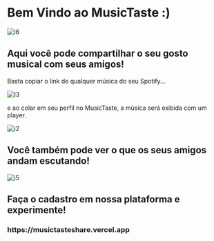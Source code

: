 <h1>Bem Vindo ao MusicTaste :)</h1>

![i6](https://github.com/lucas-marques-0/MusicTaste-backend/assets/111307314/7e86be01-39b0-450a-8993-22ffbaf5fb22)

<h2>Aqui você pode compartilhar o seu gosto musical com seus amigos!</h2>

<p>Basta copiar o link de qualquer música do seu Spotify...</p>

![I3](https://github.com/lucas-marques-0/MusicTaste-frontend/assets/111307314/a5b4e2d9-e80b-46b7-af3f-d3e1e6a2b95d)

<p>e ao colar em seu perfil no MusicTaste, a música será exibida com um player.</p>

![i2](https://github.com/lucas-marques-0/MusicTaste-frontend/assets/111307314/ea98392c-8d64-4d0c-8d2f-0041886fd482)

<h2>Você também pode ver o que os seus amigos andam escutando!</h2>

![i5](https://github.com/lucas-marques-0/MusicTaste-frontend/assets/111307314/2cdf40cf-089d-4a9f-8756-82bdc4f5bb9c)

<h2>Faça o cadastro em nossa plataforma e experimente!</h2>
<h3>https://musictasteshare.vercel.app</h3>
